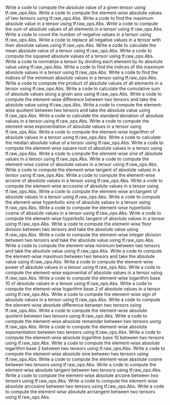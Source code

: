 Write a code to compute the absolute value of a given tensor using tf.raw_ops.Abs.
Write a code to compute the element-wise absolute values of two tensors using tf.raw_ops.Abs.
Write a code to find the maximum absolute value in a tensor using tf.raw_ops.Abs.
Write a code to compute the sum of absolute values of all elements in a tensor using tf.raw_ops.Abs.
Write a code to count the number of negative values in a tensor using tf.raw_ops.Abs.
Write a code to replace all negative values in a tensor with their absolute values using tf.raw_ops.Abs.
Write a code to calculate the mean absolute value of a tensor using tf.raw_ops.Abs.
Write a code to compute the squared absolute values of a tensor using tf.raw_ops.Abs.
Write a code to normalize a tensor by dividing each element by its absolute value using tf.raw_ops.Abs.
Write a code to find the indices of the maximum absolute values in a tensor using tf.raw_ops.Abs.
Write a code to find the indices of the minimum absolute values in a tensor using tf.raw_ops.Abs.
Write a code to compute the product of absolute values of all elements in a tensor using tf.raw_ops.Abs.
Write a code to calculate the cumulative sum of absolute values along a given axis using tf.raw_ops.Abs.
Write a code to compute the element-wise difference between two tensors and take the absolute value using tf.raw_ops.Abs.
Write a code to compute the element-wise quotient between two tensors and take the absolute value using tf.raw_ops.Abs.
Write a code to calculate the standard deviation of absolute values in a tensor using tf.raw_ops.Abs.
Write a code to compute the element-wise exponentiation of absolute values in a tensor using tf.raw_ops.Abs.
Write a code to compute the element-wise logarithm of absolute values in a tensor using tf.raw_ops.Abs.
Write a code to calculate the median absolute value of a tensor using tf.raw_ops.Abs.
Write a code to compute the element-wise square root of absolute values in a tensor using tf.raw_ops.Abs.
Write a code to compute the element-wise sine of absolute values in a tensor using tf.raw_ops.Abs.
Write a code to compute the element-wise cosine of absolute values in a tensor using tf.raw_ops.Abs.
Write a code to compute the element-wise tangent of absolute values in a tensor using tf.raw_ops.Abs.
Write a code to compute the element-wise arcsine of absolute values in a tensor using tf.raw_ops.Abs.
Write a code to compute the element-wise arccosine of absolute values in a tensor using tf.raw_ops.Abs.
Write a code to compute the element-wise arctangent of absolute values in a tensor using tf.raw_ops.Abs.
Write a code to compute the element-wise hyperbolic sine of absolute values in a tensor using tf.raw_ops.Abs.
Write a code to compute the element-wise hyperbolic cosine of absolute values in a tensor using tf.raw_ops.Abs.
Write a code to compute the element-wise hyperbolic tangent of absolute values in a tensor using tf.raw_ops.Abs.
Write a code to compute the element-wise floor division between two tensors and take the absolute value using tf.raw_ops.Abs.
Write a code to compute the element-wise integer division between two tensors and take the absolute value using tf.raw_ops.Abs.
Write a code to compute the element-wise minimum between two tensors and take the absolute value using tf.raw_ops.Abs.
Write a code to compute the element-wise maximum between two tensors and take the absolute value using tf.raw_ops.Abs.
Write a code to compute the element-wise power of absolute values in a tensor using tf.raw_ops.Abs.
Write a code to compute the element-wise exponential of absolute values in a tensor using tf.raw_ops.Abs.
Write a code to compute the element-wise logarithm base 10 of absolute values in a tensor using tf.raw_ops.Abs.
Write a code to compute the element-wise logarithm base 2 of absolute values in a tensor using tf.raw_ops.Abs.
Write a code to compute the element-wise sign of absolute values in a tensor using tf.raw_ops.Abs.
Write a code to compute the element-wise absolute difference between two tensors using tf.raw_ops.Abs.
Write a code to compute the element-wise absolute quotient between two tensors using tf.raw_ops.Abs.
Write a code to compute the element-wise absolute remainder between two tensors using tf.raw_ops.Abs.
Write a code to compute the element-wise absolute exponentiation between two tensors using tf.raw_ops.Abs.
Write a code to compute the element-wise absolute logarithm base 10 between two tensors using tf.raw_ops.Abs.
Write a code to compute the element-wise absolute logarithm base 2 between two tensors using tf.raw_ops.Abs.
Write a code to compute the element-wise absolute sine between two tensors using tf.raw_ops.Abs.
Write a code to compute the element-wise absolute cosine between two tensors using tf.raw_ops.Abs.
Write a code to compute the element-wise absolute tangent between two tensors using tf.raw_ops.Abs.
Write a code to compute the element-wise absolute arcsine between two tensors using tf.raw_ops.Abs.
Write a code to compute the element-wise absolute arccosine between two tensors using tf.raw_ops.Abs.
Write a code to compute the element-wise absolute arctangent between two tensors using tf.raw_ops.Abs.